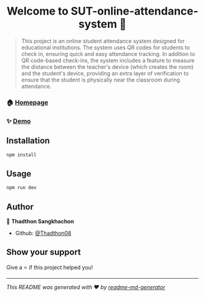 <h1 align="center">Welcome to SUT-online-attendance-system 👋</h1>


<p>
</p>

> This project is an online student attendance system designed for educational institutions. The system uses QR codes for students to check in, ensuring quick and easy attendance tracking. In addition to QR code-based check-ins, the system includes a feature to measure the distance between the teacher's device (which creates the room) and the student's device, providing an extra layer of verification to ensure that the student is physically near the classroom during attendance.

### 🏠 [Homepage](https://sut-online-attendance-system.vercel.app/)

### ✨ [Demo](https://sut-online-attendance-system.vercel.app/)

## Installation

```bash
npm install
```

## Usage

```sh
npm run dev
```

## Author

👤 **Thadthon Sangkhachon**

* Github: [@Thadthon08](https://github.com/Thadthon08)

## Show your support

Give a ⭐️ if this project helped you!

***
_This README was generated with ❤️ by [readme-md-generator](https://github.com/kefranabg/readme-md-generator)_

